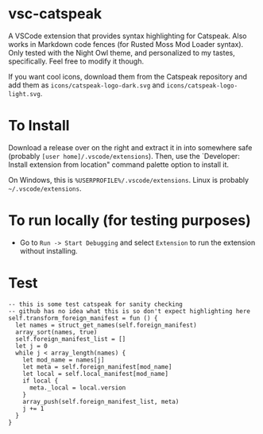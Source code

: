# vsc-catspeak

A VSCode extension that provides syntax highlighting for Catspeak. Also works in Markdown code fences (for Rusted Moss Mod Loader syntax). Only tested with the Night Owl theme, and personalized to my tastes, specifically. Feel free to modify it though.

If you want cool icons, download them from the Catspeak repository and add them as `icons/catspeak-logo-dark.svg` and `icons/catspeak-logo-light.svg`.

# To Install

Download a release over on the right and extract it in into somewhere safe (probably `[user home]/.vscode/extensions`). Then, use the `Developer: Install extension from location" command palette option to install it.

On Windows, this is `%USERPROFILE%/.vscode/extensions`. Linux is probably `~/.vscode/extensions`.

# To run locally (for testing purposes)

- Go to `Run -> Start Debugging` and select `Extension` to run the extension without installing.

# Test

```meow
-- this is some test catspeak for sanity checking
-- github has no idea what this is so don't expect highlighting here
self.transform_foreign_manifest = fun () {
  let names = struct_get_names(self.foreign_manifest)
  array_sort(names, true)
  self.foreign_manifest_list = []
  let j = 0
  while j < array_length(names) {
    let mod_name = names[j]
    let meta = self.foreign_manifest[mod_name]
    let local = self.local_manifest[mod_name]
    if local {
      meta._local = local.version
    }
    array_push(self.foreign_manifest_list, meta)
    j += 1
  }
}
```

